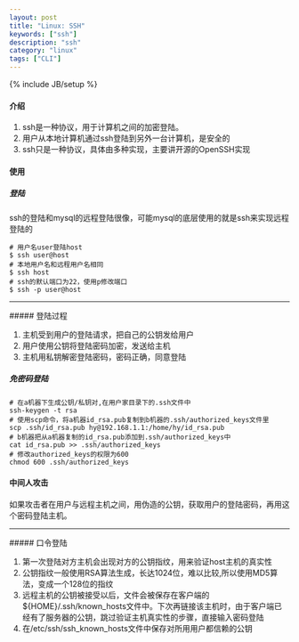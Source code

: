 ```yaml
---
layout: post
title: "Linux: SSH"
keywords: ["ssh"]
description: "ssh"
category: "linux"
tags: ["CLI"]
---
```

{% include JB/setup %}


#### 介绍
  

1. ssh是一种协议，用于计算机之间的加密登陆。
2. 用户从本地计算机通过ssh登陆到另外一台计算机，是安全的
3. ssh只是一种协议，具体由多种实现，主要讲开源的OpenSSH实现

#### 使用
  
  
##### 登陆
ssh的登陆和mysql的远程登陆很像，可能mysql的底层使用的就是ssh来实现远程登陆的
```shell
# 用户名user登陆host
$ ssh user@host
# 本地用户名和远程用户名相同
$ ssh host
# ssh的默认端口为22，使用p修改端口
$ ssh -p user@host
```
<hr />
##### 登陆过程
  

1. 主机受到用户的登陆请求，把自己的公钥发给用户
2. 用户使用公钥将登陆密码加密，发送给主机
3. 主机用私钥解密登陆密码，密码正确，同意登陆

##### 免密码登陆
```shell
# 在a机器下生成公钥/私钥对,在用户家目录下的.ssh文件中
ssh-keygen -t rsa
# 使用scp命令，将a机器id_rsa.pub复制到b机器的.ssh/authorized_keys文件里
scp .ssh/id_rsa.pub hy@192.168.1.1:/home/hy/id_rsa.pub
# b机器把从a机器复制的id_rsa.pub添加到.ssh/authorized_keys中
cat id_rsa.pub >> .ssh/authorized_keys
# 修改authorized_keys的权限为600
chmod 600 .ssh/authorized_keys
```
  

#### 中间人攻击
  

如果攻击者在用户与远程主机之间，用伪造的公钥，获取用户的登陆密码，再用这个密码登陆主机。
  
<hr />
##### 口令登陆
  

1. 第一次登陆对方主机会出现对方的公钥指纹，用来验证host主机的真实性
2. 公钥指纹一般使用RSA算法生成，长达1024位，难以比较,所以使用MD5算法，变成一个128位的指纹
3. 远程主机的公钥被接受以后，文件会被保存在客户端的${HOME}/.ssh/known_hosts文件中。下次再链接该主机时，由于客户端已经有了服务器的公钥，跳过验证主机真实性的步骤，直接输入密码登陆
4. 在/etc/ssh/ssh_known_hosts文件中保存对所用用户都信赖的公钥
